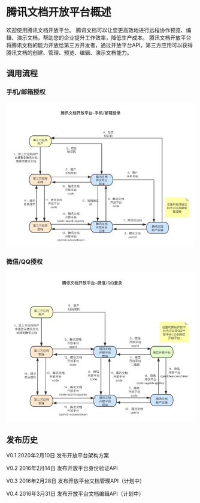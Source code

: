 # 腾讯文档开放平台概述
欢迎使用腾讯文档开放平台。
腾讯文档可以让您更高效地进行远程协作预览、编辑、演示文档，帮助您的企业提升工作效率，降低生产成本。 
腾讯文档开放平台将腾讯文档的能力开放给第三方开发者，通过开放平台API，第三方应用可以获得腾讯文档的创建、管理、预览、编辑、演示文档能力。

## 调用流程

### 手机/邮箱授权
![手机/邮箱授权流程](/flow.1.png)

### 微信/QQ授权
![微信/QQ授权流程](/flow.2.png)

## 发布历史
V0.1 2020年2月10日
发布开放平台架构方案

V0.2 2016年2月14日
发布开放平台身份验证API

V0.3 2016年2月28日
发布开放平台文档管理API（计划中）

V0.4 2016年3月31日
发布开放平台文档编辑API（计划中）

